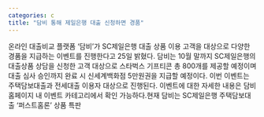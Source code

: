 ```yaml
---
categories: c
title: "담비 통해 제일은행 대출 신청하면 경품"
---
```

온라인 대출비교 플랫폼 ‘담비’가 SC제일은행 대출 상품 이용 고객을 대상으로 다양한 경품을 지급하는 이벤트를 진행한다고 25일 밝혔다. 담비는 10월 말까지 SC제일은행의 대출상품 상담을 신청한 고객 대상으로 스타벅스 기프티콘 총 800개를 제공할 예정이며 대출 심사 승인까지 완료 시 신세계백화점 5만원권을 지급할 예정이다. 이번 이벤트는 주택담보대출과 전세대출 이용자 대상으로 진행된다. 이벤트에 대한 자세한 내용은 담비 홈페이지 내 이벤트 카테고리에서 확인 가능하다.현재 담비는 SC제일은행 주택담보대출 ‘퍼스트홈론’ 상품 특판